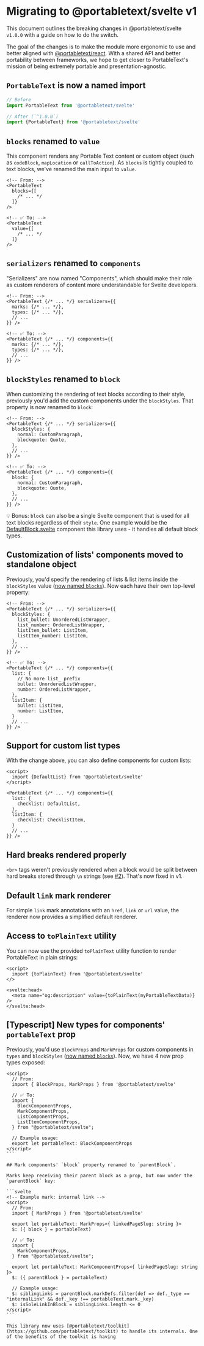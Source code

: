 # Migrating to @portabletext/svelte v1

This document outlines the breaking changes in @portabletext/svelte `v1.0.0` with a guide on how to do the switch.

The goal of the changes is to make the module more ergonomic to use and better aligned with [@portabletext/react](https://www.npmjs.com/package/@portabletext/react). With a shared API and better portability between frameworks, we hope to get closer to PortableText's mission of being extremely portable and presentation-agnostic.

## `PortableText` is now a named import

```js
// Before
import PortableText from '@portabletext/svelte'

// After (`^1.0.0`)
import {PortableText} from '@portabletext/svelte'
```

## `blocks` renamed to `value`

This component renders any Portable Text content or custom object (such as `codeBlock`, `mapLocation` or `callToAction`). As `blocks` is tightly coupled to text blocks, we've renamed the main input to `value`.

```svelte
<!-- From: -->
<PortableText
  blocks={[
    /* ... */
  ]}
/>

<!-- ✅ To: -->
<PortableText
  value={[
    /* ... */
  ]}
/>
```

## `serializers` renamed to `components`

"Serializers" are now named "Components", which should make their role as custom renderers of content more understandable for Svelte developers.

```svelte
<!-- From: -->
<PortableText {/* ... */} serializers={{
  marks: {/* ... */},
  types: {/* ... */},
  // ...
}} />

<!-- ✅ To: -->
<PortableText {/* ... */} components={{
  marks: {/* ... */},
  types: {/* ... */},
  // ...
}} />
```

## `blockStyles` renamed to `block`

When customizing the rendering of text blocks according to their style, previously you'd add the custom components under the `blockStyles`. That property is now renamed to `block`:

```svelte
<!-- From: -->
<PortableText {/* ... */} serializers={{
  blockStyles: {
    normal: CustomParagraph,
    blockquote: Quote,
  },
  // ...
}} />

<!-- ✅ To: -->
<PortableText {/* ... */} components={{
  block: {
    normal: CustomParagraph,
    blockquote: Quote,
  },
  // ...
}} />
```

💡 Bonus: `block` can also be a single Svelte component that is used for all text blocks regardless of their `style`. One example would be the [DefaultBlock.svelte](src/lib/defaultComponents/DefaultBlock.svelte) component this library uses - it handles all default block types.

## Customization of lists' components moved to standalone object

Previously, you'd specify the rendering of lists & list items inside the `blockStyles` value ([now named `blocks`](#blockstyles-renamed-to-block)). Now each have their own top-level property:

```svelte
<!-- From: -->
<PortableText {/* ... */} serializers={{
  blockStyles: {
    list_bullet: UnorderedListWrapper,
    list_number: OrderedListWrapper,
    listItem_bullet: ListItem,
    listItem_number: ListItem,
  },
  // ...
}} />

<!-- ✅ To: -->
<PortableText {/* ... */} components={{
  list: {
    // No more list_ prefix
    bullet: UnorderedListWrapper,
    number: OrderedListWrapper,
  },
  listItem: {
    bullet: ListItem,
    number: ListItem,
  }
  // ...
}} />
```

## Support for custom list types

With the change above, you can also define components for custom lists:

```svelte
<script>
  import {DefaultList} from '@portabletext/svelte'
</script>

<PortableText {/* ... */} components={{
  list: {
    checklist: DefaultList,
  },
  listItem: {
    checklist: ChecklistItem,
  }
  // ...
}} />
```

## Hard breaks rendered properly

`<br>` tags weren't previously rendered when a block would be split between hard breaks stored through `\n` strings (see [#2](https://github.com/portabletext/svelte-portabletext/issues/2)). That's now fixed in v1.

## Default `link` mark renderer

For simple `link` mark annotations with an `href`, `link` or `url` value, the renderer now provides a simplified default renderer.

## Access to `toPlainText` utility

You can now use the provided `toPlainText` utility function to render PortableText in plain strings:

```svelte
<script>
  import {toPlainText} from '@portabletext/svelte'
</>

<svelte:head>
  <meta name="og:description" value={toPlainText(myPortableTextData)} />
</svelte:head>
```

## [Typescript] New types for components' `portableText` prop

Previously, you'd use `BlockProps` and `MarkProps` for custom components in `types` and `blockStyles` ([now named `blocks`](#blockstyles-renamed-to-block)). Now, we have 4 new prop types exposed:

````svelte
<script>
  // From:
  import { BlockProps, MarkProps } from '@portabletext/svelte'

  // ✅ To:
  import {
    BlockComponentProps,
    MarkComponentProps,
    ListComponentProps,
    ListItemComponentProps,
  } from "@portabletext/svelte";

  // Example usage:
  export let portableText: BlockComponentProps
</script>
```

## Mark components' `block` property renamed to `parentBlock`.

Marks keep receiving their parent block as a prop, but now under the `parentBlock` key:

```svelte
<!-- Example mark: internal link -->
<script>
  // From:
  import { MarkProps } from '@portabletext/svelte'

  export let portableText: MarkProps<{ linkedPageSlug: string }>
  $: ({ block } = portableText)

  // ✅ To:
  import {
    MarkComponentProps,
  } from "@portabletext/svelte";

  export let portableText: MarkComponentProps<{ linkedPageSlug: string }>
  $: ({ parentBlock } = portableText)

  // Example usage:
  $: siblingLinks = parentBlock.markDefs.filter(def => def._type == "internalLink" && def._key !== portableText.mark._key)
  $: isSoleLinkInBlock = siblingLinks.length <= 0
</script>
```

This library now uses [@portabletext/toolkit](https://github.com/portabletext/toolkit) to handle its internals. One of the benefits of the toolkit is having
````
